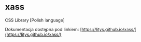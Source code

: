 # xass

CSS Library [Polish language]

Dokumentacja dostępna pod linkiem: [https://litys.github.io/xass/](https://litys.github.io/xass/)
